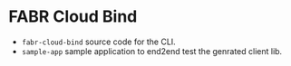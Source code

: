 # FABR Cloud Bind 

- `fabr-cloud-bind` source code for the CLI.
- `sample-app` sample application to end2end test the genrated client lib.
